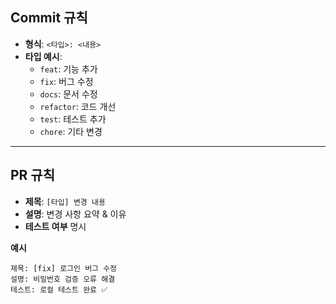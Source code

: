 ## Commit 규칙
- **형식**: `<타입>: <내용>`
- **타입 예시**:
  - `feat`: 기능 추가  
  - `fix`: 버그 수정  
  - `docs`: 문서 수정  
  - `refactor`: 코드 개선  
  - `test`: 테스트 추가  
  - `chore`: 기타 변경

---

## PR 규칙
- **제목**: `[타입] 변경 내용`
- **설명**: 변경 사항 요약 & 이유
- **테스트 여부** 명시

**예시**
```
제목: [fix] 로그인 버그 수정  
설명: 비밀번호 검증 오류 해결  
테스트: 로컬 테스트 완료 ✅ 
